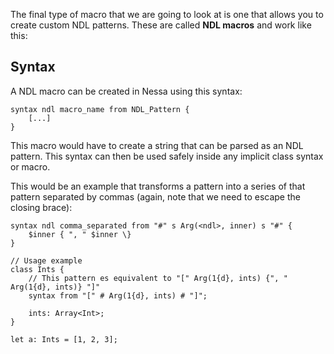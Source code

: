 The final type of macro that we are going to look at is one that allows you to create custom NDL patterns. These are called
**NDL macros** and work like this: 

## Syntax

A NDL macro can be created in Nessa using this syntax:

```
syntax ndl macro_name from NDL_Pattern {
    [...]
}
```

This macro would have to create a string that can be parsed as an NDL pattern. This syntax can then be used safely inside any
implicit class syntax or macro.

This would be an example that transforms a pattern into a series of that pattern separated by commas (again, note that we need to
escape the closing brace):

```
syntax ndl comma_separated from "#" s Arg(<ndl>, inner) s "#" {
    $inner { ", " $inner \}
}

// Usage example
class Ints {
    // This pattern es equivalent to "[" Arg(1{d}, ints) {", " Arg(1{d}, ints)} "]"
    syntax from "[" # Arg(1{d}, ints) # "]";

    ints: Array<Int>;
}

let a: Ints = [1, 2, 3];
```